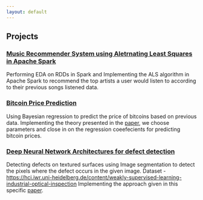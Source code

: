 ```yaml
---
layout: default
---
```


## Projects

### [Music Recommender System using Aletrnating Least Squares in Apache Spark](https://github.com/KrishnaMurali177/Algorithms-for-Data-Guided-Business-Intelligence/tree/master/Music%20Recommender%20System)
Performing EDA on RDDs in Spark and Implementing the ALS algorithm in Apache Spark to recommend the top artists a user would listen to according to their previous songs listened data.

### [Bitcoin Price Prediction](https://github.com/KrishnaMurali177/Algorithms-for-Data-Guided-Business-Intelligence/tree/master/Bitcoin%20Price%20Prediction)
Using Bayesian regression to predict the price of bitcoins based on previous data. Implementing the theory presented in the [paper](https://arxiv.org/pdf/1410.1231.pdf), we choose parameters and close in on the regression coeefecients for predicting bitcoin prices.

### [Deep Neural Network Architectures for defect detection](https://github.com/KrishnaMurali177/Algorithms-for-Data-Guided-Business-Intelligence/tree/master/DNN%20Architectures%20for%20Defect%20Detection)
Detecting defects on textured surfaces using Image segmentation to detect the pixels where the defect occurs in the given image. Dataset - https://hci.iwr.uni-heidelberg.de/content/weakly-supervised-learning-industrial-optical-inspection Implementing the approach given in this specific [paper](https://arxiv.org/abs/1505.04597).

